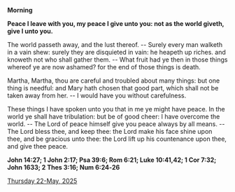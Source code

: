 **Morning**

**Peace I leave with you, my peace I give unto you: not as the world giveth, give I unto you.**
 
The world passeth away, and the lust thereof. -- Surely every man walketh in a vain shew: surely they are disquieted in vain: he heapeth up riches. and knoweth not who shall gather them. -- What fruit had ye then in those things whereof ye are now ashamed? for the end of those things is death.
 
Martha, Martha, thou are careful and troubled about many things: but one thing is needful: and Mary hath chosen that good part, which shall not be taken away from her. -- I would have you without carefulness.
 
These things I have spoken unto you that in me ye might have peace. In the world ye shall have tribulation: but be of good cheer: I have overcome the world. -- The Lord of peace himself give you peace always by all means. -- The Lord bless thee, and keep thee: the Lord make his face shine upon thee, and be gracious unto thee: the Lord lift up his countenance upon thee, and give thee peace.  

**John 14:27; 1 John 2:17; Psa 39:6; Rom 6:21; Luke 10:41,42; 1 Cor 7:32; John 1633; 2 Thes 3:16; Num 6:24‑26**

[Thursday 22-May, 2025](https://t.me/daily_light)
